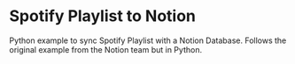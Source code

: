 # Spotify Playlist to Notion

Python example to sync Spotify Playlist with a Notion Database. Follows the original example from the Notion team but in Python.